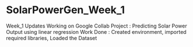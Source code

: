 # SolarPowerGen_Week_1
Week_1 Updates
Working on Google Collab
Project : Predicting Solar Power Output using linear regression
Work Done : Created environment, imported required libraries, Loaded the Dataset
